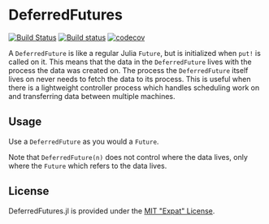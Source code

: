 # DeferredFutures

[![Build Status](https://travis-ci.org/invenia/DeferredFutures.jl.svg?branch=master)](https://travis-ci.org/invenia/DeferredFutures.jl)
[![Build status](https://ci.appveyor.com/api/projects/status/5sp5i4ewkfgw4cum/branch/master?svg=true)](https://ci.appveyor.com/project/iamed2/deferredfutures-jl/branch/master)
[![codecov](https://codecov.io/gh/invenia/DeferredFutures.jl/branch/master/graph/badge.svg)](https://codecov.io/gh/invenia/DeferredFutures.jl)

A `DeferredFuture` is like a regular Julia `Future`, but is initialized when `put!` is called on it.
This means that the data in the `DeferredFuture` lives with the process the data was created on. 
The process the `DeferredFuture` itself lives on never needs to fetch the data to its process.
This is useful when there is a lightweight controller process which handles scheduling work on and transferring data between multiple machines.

## Usage

Use a `DeferredFuture` as you would a `Future`.

Note that `DeferredFuture(n)` does not control where the data lives, only where the `Future` which refers to the data lives. 

## License

DeferredFutures.jl is provided under the [MIT "Expat" License](LICENSE.md).
